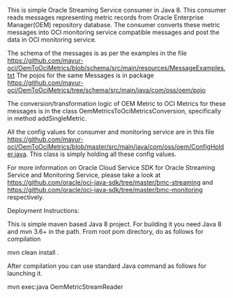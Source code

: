 This is simple Oracle Streaming Service consumer in Java 8.
This consumer reads messages representing metric records from Oracle Enterprise Manager(OEM) repository database. The consumer converts these metric messages into OCI monitoring service compatible messages and post the data in OCI monitoring service.


The schema of the messages is as per the examples in the file https://github.com/mayur-oci/OemToOciMetrics/blob/schema/src/main/resources/MessageExamples.txt
The pojos for the same Messages is in package https://github.com/mayur-oci/OemToOciMetrics/tree/schema/src/main/java/com/oss/oem/pojo

The conversion/transformation logic of OEM Metric to OCI Metrics for these messages is in the class OemMetricsToOciMetricsConversion, specifically in method addSingleMetric.

All the config values for consumer and monitoring service are in this file
https://github.com/mayur-oci/OemToOciMetrics/blob/master/src/main/java/com/oss/oem/ConfigHolder.java. This class is simply holding all these config values.  

For more information on Oracle Cloud Service SDK for Oracle Streaming Service and Monitoring Service, please take a look at 
https://github.com/oracle/oci-java-sdk/tree/master/bmc-streaming and https://github.com/oracle/oci-java-sdk/tree/master/bmc-monitoring respectively.


Deployment Instructions: 

This is simple maven based Java 8 project. For building it you need Java 8 and mvn 3.6+ in the path. 
From root pom directory, do as follows for compilation 

mvn clean install . 

After compilation you can use standard Java command as follows for launching it.

mvn exec:java OemMetricStreamReader

